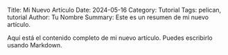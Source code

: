 Title: Mi Nuevo Artículo
Date: 2024-05-16
Category: Tutorial
Tags: pelican, tutorial
Author: Tu Nombre
Summary: Este es un resumen de mi nuevo artículo.

Aquí está el contenido completo de mi nuevo artículo. Puedes escribirlo usando Markdown.
